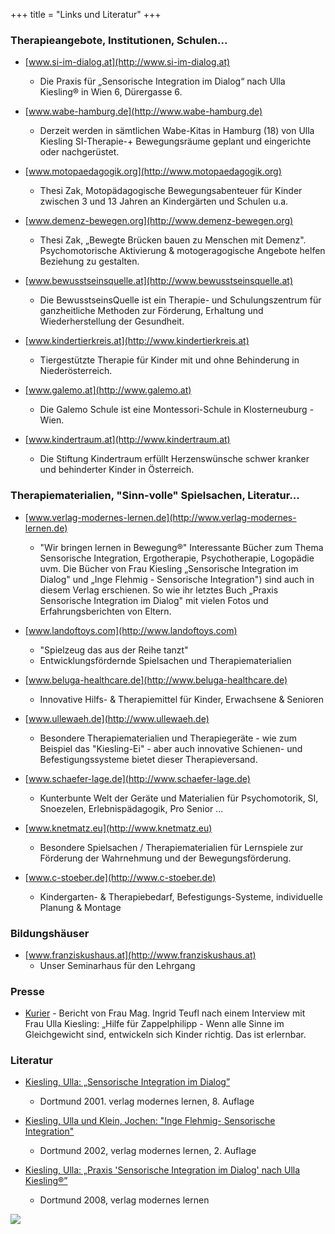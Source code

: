 +++
title = "Links und Literatur"
+++

### Therapieangebote, Institutionen, Schulen...

- [www.si-im-dialog.at](http://www.si-im-dialog.at)
  - Die Praxis für „Sensorische Integration im Dialog“ nach Ulla Kiesling® in Wien 6, Dürergasse 6.

- [www.wabe-hamburg.de](http://www.wabe-hamburg.de)
  - Derzeit werden in sämtlichen Wabe-Kitas in Hamburg (18) von Ulla Kiesling SI-Therapie-+ Bewegungsräume geplant und eingerichte oder nachgerüstet.

- [www.motopaedagogik.org](http://www.motopaedagogik.org)
  - Thesi Zak, Motopädagogische Bewegungsabenteuer für Kinder zwischen 3 und 13 Jahren an Kindergärten und Schulen u.a.

- [www.demenz-bewegen.org](http://www.demenz-bewegen.org)
  - Thesi Zak, „Bewegte Brücken bauen zu Menschen mit Demenz". Psychomotorische Aktivierung & motogeragogische Angebote helfen Beziehung zu gestalten.

- [www.bewusstseinsquelle.at](http://www.bewusstseinsquelle.at)
  - Die BewusstseinsQuelle ist ein Therapie- und Schulungszentrum für ganzheitliche Methoden zur Förderung, Erhaltung und Wiederherstellung der Gesundheit.

- [www.kindertierkreis.at](http://www.kindertierkreis.at)
  - Tiergestützte Therapie für Kinder mit und ohne Behinderung in Niederösterreich.

- [www.galemo.at](http://www.galemo.at)
  - Die Galemo Schule ist eine Montessori-Schule in Klosterneuburg - Wien.

- [www.kindertraum.at](http://www.kindertraum.at)
  - Die Stiftung Kindertraum erfüllt Herzenswünsche schwer kranker und behinderter Kinder in Österreich.


### Therapiematerialien, "Sinn-volle" Spielsachen, Literatur...

- [www.verlag-modernes-lernen.de](http://www.verlag-modernes-lernen.de)
  - "Wir bringen lernen in Bewegung®" Interessante Bücher zum Thema Sensorische Integration, Ergotherapie, Psychotherapie, Logopädie uvm. Die Bücher von Frau Kiesling „Sensorische Integration im Dialog" und „Inge Flehmig - Sensorische Integration") sind auch in diesem Verlag erschienen. So wie ihr letztes Buch „Praxis Sensorische Integration im Dialog" mit vielen Fotos und Erfahrungsberichten von Eltern.

- [www.landoftoys.com](http://www.landoftoys.com)
  - "Spielzeug das aus der Reihe tanzt"
  - Entwicklungsfördernde Spielsachen und Therapiematerialien

- [www.beluga-healthcare.de](http://www.beluga-healthcare.de)
  - Innovative Hilfs- & Therapiemittel für Kinder, Erwachsene & Senioren

- [www.ullewaeh.de](http://www.ullewaeh.de)
  - Besondere Therapiematerialien und Therapiegeräte - wie zum Beispiel das "Kiesling-Ei" - aber auch innovative Schienen- und Befestigungssysteme bietet dieser Therapieversand.

- [www.schaefer-lage.de](http://www.schaefer-lage.de)
  - Kunterbunte Welt der Geräte und Materialien für Psychomotorik, SI, Snoezelen, Erlebnispädagogik, Pro Senior ...

- [www.knetmatz.eu](http://www.knetmatz.eu)
  - Besondere Spielsachen / Therapiematerialien für Lernspiele zur Förderung der Wahrnehmung und der Bewegungsförderung.

- [www.c-stoeber.de](http://www.c-stoeber.de)
  - Kindergarten- & Therapiebedarf, Befestigungs-Systeme, individuelle Planung & Montage


### Bildungshäuser

  - [www.franziskushaus.at](http://www.franziskushaus.at)
    - Unser Seminarhaus für den Lehrgang

### Presse

- [Kurier](http://kurier.at/lebensart/gesundheit/konzentrations-oder-verhaltensstoerungen-hilfe-fuer-zappelphilipp/5.892.283/) - Bericht von Frau Mag. Ingrid Teufl nach einem Interview mit Frau Ulla Kiesling: „Hilfe für Zappelphilipp - Wenn alle Sinne im Gleichgewicht sind, entwickeln sich Kinder richtig. Das ist erlernbar.

### Literatur

  - [Kiesling, Ulla: „Sensorische Integration im Dialog”](http://web.archive.org/web/20160730185349/http://si-ullakiesling.info/index.php?option=com_content&view=article&id=30:buch-si&catid=2:uncategorised&Itemid=115)
    - Dortmund 2001. verlag modernes lernen, 8. Auflage

  - [Kiesling, Ulla und Klein, Jochen: "Inge Flehmig- Sensorische Integration"](http://web.archive.org/web/20160730185349/http://si-ullakiesling.info/index.php?option=com_content&view=article&id=38:inge-flehmig&catid=2:uncategorised&Itemid=115)
    - Dortmund 2002, verlag modernes lernen, 2. Auflage

  - [Kiesling, Ulla: „Praxis 'Sensorische Integration im Dialog' nach Ulla Kiesling®”](http://web.archive.org/web/20160730185349/http://si-ullakiesling.info/index.php?option=com_content&view=article&id=31:buch-praxis&catid=2:uncategorised&Itemid=115)
    - Dortmund 2008, verlag modernes lernen

<img class="photo-big" src="/ulla-kiesling-praxis/ulla-kiesling-praxis-4.jpg" />
